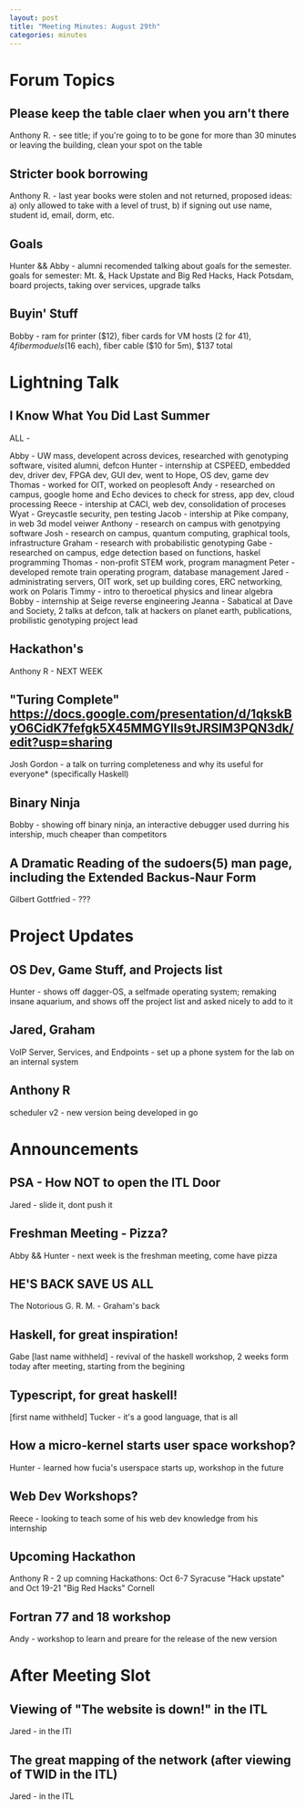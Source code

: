 ```yaml
---
layout: post
title: "Meeting Minutes: August 29th"
categories: minutes
---
```


# Forum Topics

## Please keep the table claer when you arn't there
Anthony R. - see title; if you're going to to be gone for more than 30 minutes or leaving the building, clean your spot on the table

## Stricter book borrowing
Anthony R. - last year books were stolen and not returned, proposed ideas: a) only allowed to take with a level of trust, b) if signing out use name, student id, email, dorm, etc.

## Goals
Hunter && Abby - alumni recomended talking about goals for the semester. goals for semester: Mt. &, Hack Upstate and Big Red Hacks, Hack Potsdam, board projects, taking over services, upgrade talks

## Buyin' Stuff	
Bobby - ram for printer ($12), fiber cards for VM hosts (2 for $41), 4 fiber moduels ($16 each), fiber cable ($10 for 5m), $137 total

# Lightning Talk

## I Know What You Did Last Summer
ALL - 

Abby - UW mass, developent across devices, researched with genotyping software, visited alumni, defcon
Hunter - internship at CSPEED, embedded dev, driver dev, FPGA dev, GUI dev, went to Hope, OS dev, game dev
Thomas - worked for OIT, worked on peoplesoft
Andy - researched on campus, google home and Echo devices to check for stress, app dev, cloud processing
Reece - intership at CACI, web dev, consolidation of proceses
Wyat - Greycastle security, pen testing
Jacob - intership at Pike company, in web 3d model veiwer
Anthony - research on campus with genotpying software
Josh - research on campus, quantum computing, graphical tools, infrastructure
Graham - research with probabilistic genotyping
Gabe - researched on campus, edge detection based on functions, haskel programming
Thomas - non-profit STEM work, program managment
Peter - developed remote train operating program, database management
Jared - administrating servers, OIT work, set up building cores, ERC networking, work on Polaris
Timmy - intro to theroetical physics and linear algebra
Bobby - internship at Seige reverse engineering
Jeanna - Sabatical at Dave and Society, 2 talks at defcon, talk at hackers on planet earth, publications, probilistic genotyping project lead

## Hackathon's
Anthony R	 - NEXT WEEK

## "Turing Complete" https://docs.google.com/presentation/d/1qkskByO6CidK7fefgk5X45MMGYlIs9tJRSlM3PQN3dk/edit?usp=sharing
Josh Gordon - a talk on turring completeness and why its useful for everyone* (specifically Haskell)

## Binary Ninja
Bobby - showing off binary ninja, an interactive debugger used durring his intership, much cheaper than competitors

## A Dramatic Reading of the sudoers(5) man page, including the Extended Backus-Naur Form
Gilbert Gottfried - ???

# Project Updates

## OS Dev, Game Stuff, and Projects list
Hunter - shows off dagger-OS, a selfmade operating system; remaking insane aquarium, and shows off the project list and asked nicely to add to it 

## Jared, Graham
VoIP Server, Services, and Endpoints - set up a phone system for the lab on an internal system

## Anthony R
scheduler v2 - new version being developed in go

# Announcements

## PSA - How NOT to open the ITL Door
Jared - slide it, dont push it

## Freshman Meeting - Pizza?
Abby && Hunter - next week is the freshman meeting, come have pizza

## HE'S BACK SAVE US ALL
The Notorious G. R. M. - Graham's back

## Haskell, for great inspiration!
Gabe [last name withheld] - revival of the haskell workshop, 2 weeks form today after meeting, starting from the begining

## Typescript, for great haskell!
[first name withheld] Tucker - it's a good language, that is all

## How a micro-kernel starts user space workshop?
Hunter - learned how fucia's userspace starts up, workshop in the future

## Web Dev Workshops?
Reece - looking to teach some of his web dev knowledge from his internship

## Upcoming Hackathon
Anthony R - 2 up comning Hackathons: Oct 6-7 Syracuse "Hack upstate" and Oct 19-21 "Big Red Hacks" Cornell 

## Fortran 77 and 18 workshop
Andy - workshop to learn and preare for the release of the new version

# After Meeting Slot

## Viewing of "The website is down!" in the ITL
Jared - in the ITl

## The great mapping of the network (after viewing of TWID in the ITL)	
Jared - in the ITL